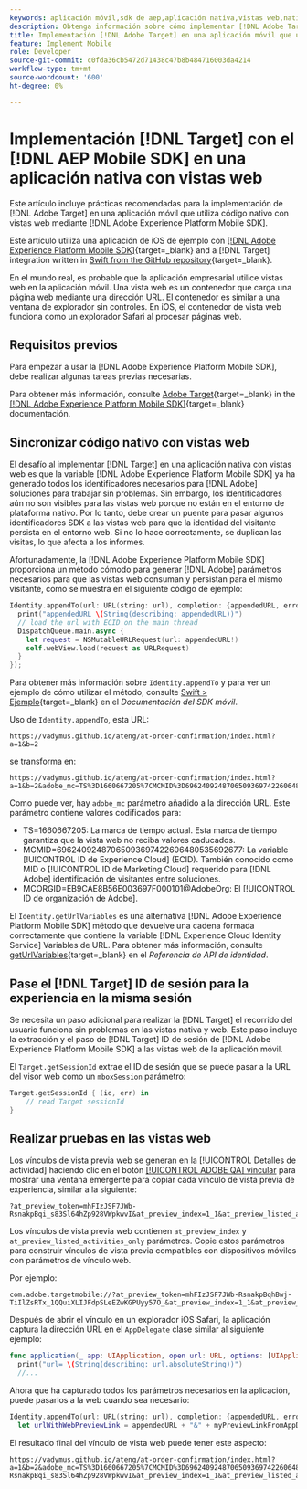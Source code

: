 ```yaml
---
keywords: aplicación móvil,sdk de aep,aplicación nativa,vistas web,nativa;swift,sdk móvil de adobe experience platform,sdk móvil,código nativo
description: Obtenga información sobre cómo implementar [!DNL Adobe Target] con el [!DNL AEP Mobile SDK] en una aplicación nativa con vistas web.
title: Implementación [!DNL Adobe Target] en una aplicación móvil que utiliza código nativo con vistas web
feature: Implement Mobile
role: Developer
source-git-commit: c0fda36cb5472d71438c47b8b484716003da4214
workflow-type: tm+mt
source-wordcount: '600'
ht-degree: 0%

---
```



# Implementación [!DNL Target] con el [!DNL AEP Mobile SDK] en una aplicación nativa con vistas web

Este artículo incluye prácticas recomendadas para la implementación de [!DNL Adobe Target] en una aplicación móvil que utiliza código nativo con vistas web mediante [!DNL Adobe Experience Platform Mobile SDK].

Este artículo utiliza una aplicación de iOS de ejemplo con [[!DNL Adobe Experience Platform Mobile SDK]](https://developer.adobe.com/client-sdks/documentation/getting-started/){target=_blank} and a [!DNL Target] integration written in [Swift from the GitHub repository](https://github.com/adobe/aep-sdk-app/){target=_blank}.

En el mundo real, es probable que la aplicación empresarial utilice vistas web en la aplicación móvil. Una vista web es un contenedor que carga una página web mediante una dirección URL. El contenedor es similar a una ventana de explorador sin controles. En iOS, el contenedor de vista web funciona como un explorador Safari al procesar páginas web.

## Requisitos previos  

Para empezar a usar la [!DNL Adobe Experience Platform Mobile SDK], debe realizar algunas tareas previas necesarias.

Para obtener más información, consulte [Adobe Target](https://developer.adobe.com/client-sdks/documentation/adobe-target/){target=_blank} in the [[!DNL Adobe Experience Platform Mobile SDK]](https://developer.adobe.com/client-sdks/documentation/){target=_blank} documentación.

## Sincronizar código nativo con vistas web

El desafío al implementar [!DNL Target] en una aplicación nativa con vistas web es que la variable [!DNL Adobe Experience Platform Mobile SDK] ya ha generado todos los identificadores necesarios para [!DNL Adobe] soluciones para trabajar sin problemas. Sin embargo, los identificadores aún no son visibles para las vistas web porque no están en el entorno de plataforma nativo. Por lo tanto, debe crear un puente para pasar algunos identificadores SDK a las vistas web para que la identidad del visitante persista en el entorno web. Si no lo hace correctamente, se duplican las visitas, lo que afecta a los informes.

Afortunadamente, la [!DNL Adobe Experience Platform Mobile SDK] proporciona un método cómodo para generar [!DNL Adobe] parámetros necesarios para que las vistas web consuman y persistan para el mismo visitante, como se muestra en el siguiente código de ejemplo:

```swift
Identity.appendTo(url: URL(string: url), completion: {appendedURL, error in
  print("appendedURL \(String(describing: appendedURL))")
  // load the url with ECID on the main thread
  DispatchQueue.main.async {
    let request = NSMutableURLRequest(url: appendedURL!)
    self.webView.load(request as URLRequest)
  }
});
```

Para obtener más información sobre `Identity.appendTo` y para ver un ejemplo de cómo utilizar el método, consulte [Swift > Ejemplo](https://developer.adobe.com/client-sdks/documentation/mobile-core/identity/tabs/api-reference/){target=_blank} en el *Documentación del SDK móvil*.

Uso de `Identity.appendTo`, esta URL:

```
https://vadymus.github.io/ateng/at-order-confirmation/index.html?a=1&b=2
```

se transforma en:

```
https://vadymus.github.io/ateng/at-order-confirmation/index.html?a=1&b=2&adobe_mc=TS%3D1660667205%7CMCMID%3D69624092487065093697422606480535692677%7CMCORGID%3DEB9CAE8B56E003697F000101%40AdobeOrg
```

Como puede ver, hay `adobe_mc` parámetro añadido a la dirección URL. Este parámetro contiene valores codificados para:

* TS=1660667205: La marca de tiempo actual. Esta marca de tiempo garantiza que la vista web no reciba valores caducados.
* MCMID=69624092487065093697422606480535692677: La variable [!UICONTROL ID de Experience Cloud] (ECID). También conocido como MID o [!UICONTROL ID de Marketing Cloud] requerido para [!DNL Adobe] identificación de visitantes entre soluciones.
* MCORGID=EB9CAE8B56E003697F000101@AdobeOrg: El [!UICONTROL ID de organización de Adobe].

El `Identity.getUrlVariables` es una alternativa [!DNL Adobe Experience Platform Mobile SDK] método que devuelve una cadena formada correctamente que contiene la variable [!DNL Experience Cloud Identity Service] Variables de URL. Para obtener más información, consulte [getUrlVariables](https://developer.adobe.com/client-sdks/documentation/mobile-core/identity/api-reference/#geturlvariables){target=_blank} en el *Referencia de API de identidad*.

## Pase el [!DNL Target] ID de sesión para la experiencia en la misma sesión

Se necesita un paso adicional para realizar la [!DNL Target] el recorrido del usuario funciona sin problemas en las vistas nativa y web. Este paso incluye la extracción y el paso de [!DNL Target] ID de sesión de [!DNL Adobe Experience Platform Mobile SDK] a las vistas web de la aplicación móvil.

El `Target.getSessionId` extrae el ID de sesión que se puede pasar a la URL del visor web como un `mboxSession` parámetro:

```swift
Target.getSessionId { (id, err) in
    // read Target sessionId
}
```

## Realizar pruebas en las vistas web

Los vínculos de vista previa web se generan en la [!UICONTROL Detalles de actividad] haciendo clic en el botón [[!UICONTROL ADOBE QA] vincular](/help/dev/implement/mobile/target-mobile-preview.md) para mostrar una ventana emergente para copiar cada vínculo de vista previa de experiencia, similar a la siguiente:

```
?at_preview_token=mhFIzJSF7JWb-RsnakpBqi_s83Sl64hZp928VWpkwvI&at_preview_index=1_1&at_preview_listed_activities_only=true
```

Los vínculos de vista previa web contienen `at_preview_index` y `at_preview_listed_activities_only` parámetros. Copie estos parámetros para construir vínculos de vista previa compatibles con dispositivos móviles con parámetros de vínculo web.

Por ejemplo:

```
com.adobe.targetmobile://?at_preview_token=mhFIzJSF7JWb-RsnakpBqhBwj-TiIlZsRTx_1QQuiXLIJFdpSLeEZwKGPUyy57O_&at_preview_index=1_1&at_preview_listed_activities_only=true
```

Después de abrir el vínculo en un explorador iOS Safari, la aplicación captura la dirección URL en el `AppDelegate` clase similar al siguiente ejemplo:

```swift
func application(_ app: UIApplication, open url: URL, options: [UIApplicationOpenURLOptionsKey : Any] = [:]) -> Bool {
  print("url= \(String(describing: url.absoluteString))")
  //...
```

Ahora que ha capturado todos los parámetros necesarios en la aplicación, puede pasarlos a la web cuando sea necesario:

```swift
Identity.appendTo(url: URL(string: url), completion: {appendedURL, error in
  let urlWithWebPreviewLink = appendedURL + "&" + myPreviewLinkFromAppDelegate
```

El resultado final del vínculo de vista web puede tener este aspecto:

```
https://vadymus.github.io/ateng/at-order-confirmation/index.html?a=1&b=2&adobe_mc=TS%3D1660667205%7CMCMID%3D69624092487065093697422606480535692677%7CMCORGID%3DEB9CAE8B56E003697F000101%40AdobeOrg&at_preview_token=mhFIzJSF7JWb-RsnakpBqi_s83Sl64hZp928VWpkwvI&at_preview_index=1_1&at_preview_listed_activities_only=true
```
